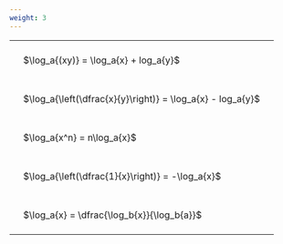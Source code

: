 ```yaml
---
weight: 3
---
```


<style type="text/css">
#T_18d3d th.col_heading {
  text-align: left;
  font-size: 1em;
}
#T_18d3d td {
  text-align: left;
  font-size: 1em;
  padding: 1.5em;
}
</style>
<table id="T_18d3d">
  <thead>
  </thead>
  <tbody>
    <tr>
      <td id="T_18d3d_row0_col0" class="data row0 col0" >$\log_a{(xy)} = \log_a{x} + log_a{y}$</td>
    </tr>
    <tr>
      <td id="T_18d3d_row1_col0" class="data row1 col0" >$\log_a{\left(\dfrac{x}{y}\right)} = \log_a{x} - log_a{y}$</td>
    </tr>
    <tr>
      <td id="T_18d3d_row2_col0" class="data row2 col0" >$\log_a{x^n} = n\log_a{x}$</td>
    </tr>
    <tr>
      <td id="T_18d3d_row3_col0" class="data row3 col0" >$\log_a{\left(\dfrac{1}{x}\right)} = -\log_a{x}$</td>
    </tr>
    <tr>
      <td id="T_18d3d_row4_col0" class="data row4 col0" >$\log_a{x} = \dfrac{\log_b{x}}{\log_b{a}}$</td>
    </tr>
  </tbody>
</table>
